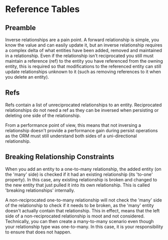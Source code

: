 Reference Tables
================

Preamble
--------
Inverse relationships are a pain point. A forward relationship is simple, you know the value and can easily update it,
but an inverse relationship requires a complex delta of what entities have been added, removed and maintained in a
relationship. Even if the relationship isn't reciprocated you still must maintain a reference (ref) to the entity
you have referenced from the owning entity, this is required so that modifications to the referenced entity can still
update relationships unknown to it (such as removing references to it when you delete an entity).

Refs
----
Refs contain a list of unreciprocated relationships to an entity. Reciprocated relationships do not need a ref as they
can be inversed when persisting or deleting one side of the relationship.

From a performance point of view, this means that not inversing a relationship doesn't provide a performance gain
during persist operations as the ORM must still understand both sides of a uni-directional relationship.

Breaking Relationship Constraints
---------------------------------
When you add an entity to a one-to-many relationship, the added entity (on the 'many' side) is checked if it had an
existing relationship (its 'to-one' property). In this case, any existing relationship is broken and changed to the 
new entity that just pulled it into its own relationship. This is called 'breaking relationships' internally.

A non-reciprocated one-to-many relationship will not check the 'many' side of the relationship to check if it needs to
be broken, as the 'many' entity doesn't actually contain that relationship. This in effect, means that the left side
of a non-reciprocated relationship is moot and not considered. Technically, you can then create a many-to-many scenario
even though your relationship type was one-to-many. In this case, it is your responsibility to ensure that does not
happen.
